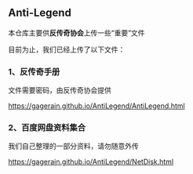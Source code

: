## Anti-Legend

本仓库主要供**反传奇协会**上传一些“重要”文件

目前为止，我们已经上传了以下文件：



### 1、反传奇手册

文件需要密码，由反传奇协会提供

https://gagerain.github.io/AntiLegend/AntiLegend.html


### 2、百度网盘资料集合

我们自己整理的一部分资料，请勿随意外传

https://gagerain.github.io/AntiLegend/NetDisk.html